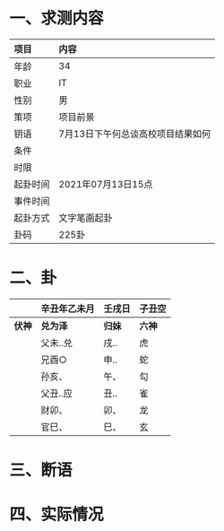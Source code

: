 # 一、求测内容
|项目|内容|
|:-|:-|
|年龄|34|
|职业|IT|
|性别|男|
|策项|项目前景|
|钥语|7月13日下午何总谈高校项目结果如何|
|条件||
|时限||
|起卦时间|2021年07月13日15点|
|事件时间||
|起卦方式|文字笔画起卦|
|卦码|225卦|

# 二、卦
||辛丑年乙未月|壬戌日|子丑空|
|:-|:-|:-|:-|
|**伏神**|**兑为泽**|**归妹**|**六神**|
||父未..兑|戌..|虎|
||兄酉○|申..|蛇|
||孙亥、|午、|勾|
||父丑..应|丑..|雀|
||财卯、|卯、|龙|
||官巳、|巳、|玄|


# 三、断语

# 四、实际情况
